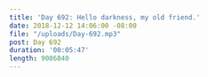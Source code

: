 ```yaml
---
title: 'Day 692: Hello darkness, my old friend.'
date: 2018-12-12 14:06:00 -08:00
file: "/uploads/Day-692.mp3"
post: Day 692
duration: '00:05:47'
length: 9086840
---
```


